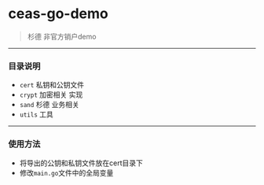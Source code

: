 # ceas-go-demo

> 杉德 非官方销户demo
---
### 目录说明

- `cert` 私钥和公钥文件
- `crypt` 加密相关 实现
- `sand` 杉德 业务相关
- `utils` 工具
---
### 使用方法

- 将导出的公钥和私钥文件放在cert目录下
- 修改`main.go`文件中的全局变量